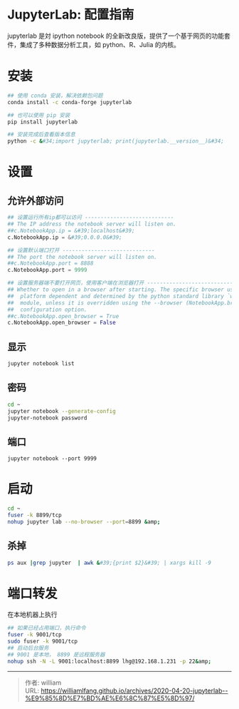 # JupyterLab: 配置指南


jupyterlab 是対 ipython notebook 的全新改良版，提供了一个基于网页的功能套件，集成了多种数据分析工具，如 python、R、Julia 的内核。

# 安装

```bash
## 使用 conda 安装，解决依赖包问题
conda install -c conda-forge jupyterlab

## 也可以使用 pip 安装
pip install jupyterlab

## 安装完成后查看版本信息
python -c &#34;import jupyterlab; print(jupyterlab.__version__)&#34;
```

# 设置

## 允许外部访问

```python
## 设置运行所有ip都可以访问 ----------------------------
## The IP address the notebook server will listen on.
##c.NotebookApp.ip = &#39;localhost&#39;
c.NotebookApp.ip = &#39;0.0.0.0&#39;

## 设置默认端口打开 -----------------------------
## The port the notebook server will listen on.
##c.NotebookApp.port = 8888
c.NotebookApp.port = 9999

## 设置服务器端不要打开网页，使用客户端在浏览器打开 -----------------------------------
## Whether to open in a browser after starting. The specific browser used is
##  platform dependent and determined by the python standard library `webbrowser`
##  module, unless it is overridden using the --browser (NotebookApp.browser)
##  configuration option.
##c.NotebookApp.open_browser = True
c.NotebookApp.open_browser = False
```



## 显示

```bash
jupyter notebook list
```



## 密码

```bash
cd ~
jupyter notebook --generate-config
jupyter-notebook password
```

## 端口

```bashf
jupyter notebook --port 9999
```

# 启动

```bash
cd ~
fuser -k 8899/tcp
nohup jupyter lab --no-browser --port=8899 &amp;
```

## 杀掉

```bash
ps aux |grep jupyter  | awk &#39;{print $2}&#39; | xargs kill -9
```



# 端口转发

在本地机器上执行

```bash
## 如果已经占用端口，执行命令
fuser -k 9001/tcp
sudo fuser -k 9001/tcp
## 启动后台服务
## 9001 是本地， 8899 是远程服务器
nohup ssh -N -L 9001:localhost:8899 lhg@192.168.1.231 -p 22&amp;
```



---

> 作者: william  
> URL: https://williamlfang.github.io/archives/2020-04-20-jupyterlab--%E9%85%8D%E7%BD%AE%E6%8C%87%E5%8D%97/  

